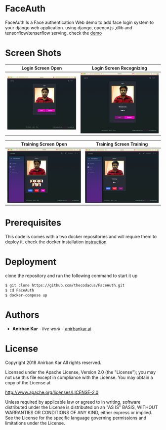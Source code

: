 # FaceAuth
FaceAuth  Is a Face authentication Web demo to add face login system to your django web application.
using django, opencv.js ,dlib and tensorflow/tenserflow serving, check the [demo](http://anirbankar.ai)

# Screen Shots
Login Screen Open           |  Login Screen Recognizing
:-------------------------:|:-------------------------:
![Login Screen Open](screenshots/1.png?raw=true) |  ![Login Screen Recognizing](screenshots/2.png?raw=true)

Training Screen Open            |  Training Screen Training
:-------------------------:|:-------------------------:
![Training Screen Open](screenshots/3.png?raw=true) |  ![Training Screen Training](screenshots/4.png?raw=true)


# Prerequisites

This code is comes with a two docker repositories and will require them to deploy it.
check the docker installation [instruction](https://docs.docker.com/install/)



# Deployment
clone the repository and run the following command to start it up
```shell
$ git clone https://github.com/thecodacus/FaceAuth.git
$ cd FaceAuth
$ docker-compose up
```

# Authors
* **Anirban Kar** - *live work* - [anirbankar.ai](http://anirbankar.ai)

# License
Copyright 2018 Anirban Kar All rights reserved.

Licensed under the Apache License, Version 2.0 (the "License");
you may not use this file except in compliance with the License.
You may obtain a copy of the License at

   http://www.apache.org/licenses/LICENSE-2.0

Unless required by applicable law or agreed to in writing, software
distributed under the License is distributed on an "AS IS" BASIS,
WITHOUT WARRANTIES OR CONDITIONS OF ANY KIND, either express or implied.
See the License for the specific language governing permissions and
limitations under the License.
